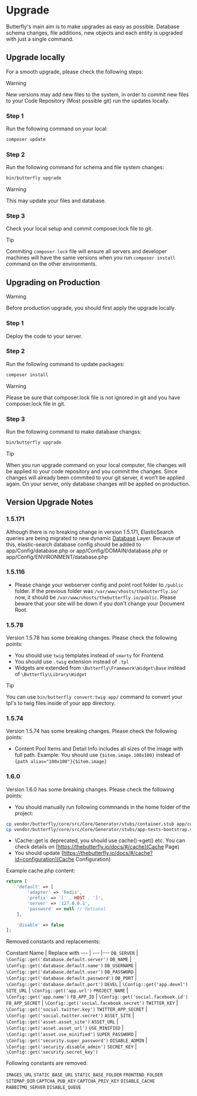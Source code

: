 # Upgrade

Butterfly's main aim is to make upgrades as easy as possible. Database schema changes, file additions, new objects and 
each entity is upgraded with just a single command.

## Upgrade locally

For a smooth upgrade, please check the following steps:

>[!WARNING]
> New versions may add new files to the system, in order to commit new files to your Code Repository (Most possible git) 
run the updates locally.

### Step 1

Run the following command on your local:

```bash
composer update
``` 

### Step 2

Run the following command for schema and file system changes:

```bash
bin/butterfly upgrade
``` 

>[!WARNING]
> This may update your files and database.

### Step 3

Check your local setup and commit composer.lock file to git.

>[!TIP]
> Commiting `composer.lock` file will ensure all servers and developer machines will have the same versions when you run `composer install` command 
> on the other environments.

## Upgrading on Production

>[!WARNING]
> Before production upgrade, you should first apply the upgrade locally.

### Step 1

Deploy the code to your server.

### Step 2

Run the following command to update packages:

```bash
composer install
```

>[!WARNING]
> Please be sure that composer.lock file is not ignored in git and you have composer.lock file in git.

### Step 3

Run the following command to make database changss:

```bash
bin/butterfly upgrade
```

>[!TIP]
> When you run upgrade command on your local computer, file changes will be applied to your code repository and you commit the 
> changes. Since changes will already been commited to your git server, it won't be applied again. On your server, only database changes
> will be applied on production.

## Version Upgrade Notes

### 1.5.171

Although there is no breaking change in version 1.5.171, ElasticSearch queries are being migrated to new dynamic
[Database](https://thebutterfly.io/docs/#/database?id=elastic-search) Layer. Because of this, elastic-search database
config should be added to app/Config/database.php or app/Config/DOMAIN/database.php or app/Config/ENVIRONMENT/database.php

### 1.5.116

- Please change your webserver config and point root folder to `/public` folder. If the previous folder was `/var/www/vhosts/thebutterfly.io/` 
now, it should be `/var/www/vhosts/thebutterfly.io/public`. Please beware that your site will be down if you don't change your Document Root. 

### 1.5.78

Version 1.5.78 has some breaking changes. Please check the following points:
- You should use `twig` templates instead of `smarty` for Frontend.
- You should use `.twig` extension instead of `.tpl`
- Widgets are extended from `\Butterfly\Framework\Widget\Base` instead of `\Butterfly\Library\Widget`


>[!TIP]
> You can use `bin/butterfly convert:twig app/` command to convert your tpl's to twig files inside of your app directory.

### 1.5.74

Version 1.5.74 has some breaking changes. Please check the following points:
- Content Pool Items and Detail Info includes all sizes of the image with full path.
Example: You should use `{$item.image.100x100}` instead of `{path alias="100x100"}{$item.image}`

### 1.6.0

Version 1.6.0 has some breaking changes. Please check the following points:
- You should manually run following commnands in the home folder of the project:
```bash
cp vendor/butterfly/core/src/Core/Generator/stubs/container.stub app/container.php;
cp vendor/butterfly/core/src/Core/Generator/stubs/app-tests-bootstrap.stub tests/bootstrap.php;
```
- \Cache::get is deprecated, you should use cache()->get() etc. You can check details on [https://thebutterfly.io/docs/#/cache](Cache Page)
- You should update [https://thebutterfly.io/docs/#/cache?id=configuration](Cache Configuration)

Example cache.php content:

```php
return [
    'default' => [
        'adapter' => 'Redis',
        'prefix' => '[' . HOST . ']',
        'server' => '127.0.0.1',
        'password' => null // Optional
    ],

    'disable' => false
];
```
Removed constants and replacements:

Constant Name | Replace with
--- | --- |---
`DB_SERVER` | `\Config::get('database.default.server')`
`DB_NAME` | `\Config::get('database.default.name')`
`DB_USERNAME` | `\Config::get('database.default.user')`
`DB_PASSWORD` | `\Config::get('database.default.password')`
`DB_PORT` | `\Config::get('database.default.port')`
`DEVEL` | `\Config::get('app.devel')`
`SITE_URL` | `\Config::get('app.url')`
`PROJECT_NAME` | `\Config::get('app.name')`
`FB_APP_ID` | `\Config::get('social.facebook.id')`
`FB_APP_SECRET` | `\Config::get('social.facebook.secret')`
`TWITTER_KEY` | `\Config::get('social.twitter.key')`
`TWITTER_APP_SECRET` | `\Config::get('social.twitter.secret')`
`ASSET_SITE` | `\Config::get('asset.asset_site')`
`ASSET_URL` | `\Config::get('asset.asset_url')`
`USE_MINIFIED` | `\Config::get('asset.use_minified')`
`SUPER_PASSWORD` | `\Config::get('security.super_password')`
`DISABLE_ADMIN` | `\Config::get('security.disable_admin')`
`SECRET_KEY` | `\Config::get('security.secret_key')`

Following constants are removed:

`IMAGES_URL`
`STATIC_BASE_URL`
`STATIC_BASE_FOLDER`
`FRONTEND_FOLDER`
`SITEMAP_DIR`
`CAPTCHA_PUB_KEY`
`CAPTCHA_PRIV_KEY`
`DISABLE_CACHE`
`RABBITMQ_SERVER`
`DISABLE_QUEUE`
